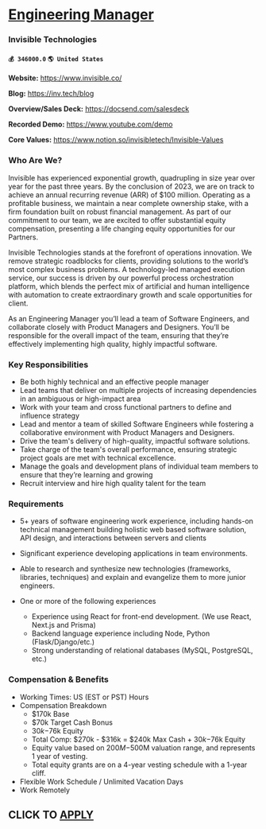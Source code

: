 # [Engineering Manager](https://www.remotewlb.com/apply/engineering-manager-58248)  
### Invisible Technologies  
#### `💰 346000.0` `🌎 United States`  

**Website:** https://www.invisible.co/

 **Blog:** https://inv.tech/blog

 **Overview/Sales Deck:** https://docsend.com/salesdeck

 **Recorded Demo:** https://www.youtube.com/demo

 **Core Values:** https://www.notion.so/invisibletech/Invisible-Values

### Who Are We?

Invisible has experienced exponential growth, quadrupling in size year over year for the past three years. By the conclusion of 2023, we are on track to achieve an annual recurring revenue (ARR) of $100 million. Operating as a profitable business, we maintain a near complete ownership stake, with a firm foundation built on robust financial management. As part of our commitment to our team, we are excited to offer substantial equity compensation, presenting a life changing equity opportunities for our Partners.

Invisible Technologies stands at the forefront of operations innovation. We remove strategic roadblocks for clients, providing solutions to the world’s most complex business problems. A technology-led managed execution service, our success is driven by our powerful process orchestration platform, which blends the perfect mix of artificial and human intelligence with automation to create extraordinary growth and scale opportunities for client.

As an Engineering Manager you’ll lead a team of Software Engineers, and collaborate closely with Product Managers and Designers. You’ll be responsible for the overall impact of the team, ensuring that they’re effectively implementing high quality, highly impactful software.

### Key Responsibilities

  * Be both highly technical and an effective people manager
  * Lead teams that deliver on multiple projects of increasing dependencies in an ambiguous or high-impact area
  * Work with your team and cross functional partners to define and influence strategy
  * Lead and mentor a team of skilled Software Engineers while fostering a collaborative environment with Product Managers and Designers.
  * Drive the team's delivery of high-quality, impactful software solutions.
  * Take charge of the team's overall performance, ensuring strategic project goals are met with technical excellence.
  * Manage the goals and development plans of individual team members to ensure that they’re learning and growing
  * Recruit interview and hire high quality talent for the team

### Requirements

  * 5+ years of software engineering work experience, including hands-on technical management building holistic web based software solution, API design, and interactions between servers and clients
  * Significant experience developing applications in team environments.
  * Able to research and synthesize new technologies (frameworks, libraries, techniques) and explain and evangelize them to more junior engineers.
  * One or more of the following experiences

    * Experience using React for front-end development. (We use React, Next.js and Prisma)
    * Backend language experience including Node, Python (Flask/Django/etc.)
    * Strong understanding of relational databases (MySQL, PostgreSQL, etc.)

### Compensation & Benefits

  * Working Times: US (EST or PST) Hours
  * Compensation Breakdown
    * $170k Base
    * $70k Target Cash Bonus
    * $30k-$76k Equity
    * Total Comp: $270k - $316k = $240k Max Cash + $30k-$76k Equity
    * Equity value based on $200M-$500M valuation range, and represents 1 year of vesting.
    * Total equity grants are on a 4-year vesting schedule with a 1-year cliff.
  * Flexible Work Schedule / Unlimited Vacation Days
  * Work Remotely

  
## CLICK TO [APPLY](https://www.remotewlb.com/apply/engineering-manager-58248)


